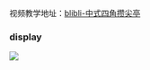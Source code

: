 视频教学地址：[blibli-中式四角攒尖亭](https://www.bilibili.com/video/BV1Uz4y1E7zw/)



### display

![](https://pic.imgdb.cn/item/64aabb5a1ddac507cce1cbdb.jpg)

